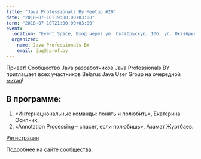 ```yaml
---
title: "Java Professionals By Meetup #20"
date: "2018-07-10T19:00:00+03:00"
term: "2018-07-10T21:00:00+03:00"
event:
  location: "Event Space, Вход через ул. Октябрьскую, 10б, ул. Октябрьская 16А, Минск, Беларусь"
  organizer:
    name: Java Professionals BY
    email: jug@jprof.by
---
```


Привет! Сообщество Java разработчиков Java Professionals BY приглашает всех участников Belarus Java User Group на очередной [митап](https://jprof.by/post/anons-meetup-20/)!

## В программе:

1. «Интернациональные команды: понять и полюбить», Екатерина Осипчик;
1. «Annotation Processing – спасет, если полюбишь», Азамат Журтбаев.

[Регистрация](https://docs.google.com/forms/d/e/1FAIpQLSfmqCqJL9rT15He9YtIgvEV8lsRiWgjFGiCg7prZoxD71wwTg/viewform)

Подробнее на [сайте сообщества](https://jprof.by/post/anons-meetup-20/).

